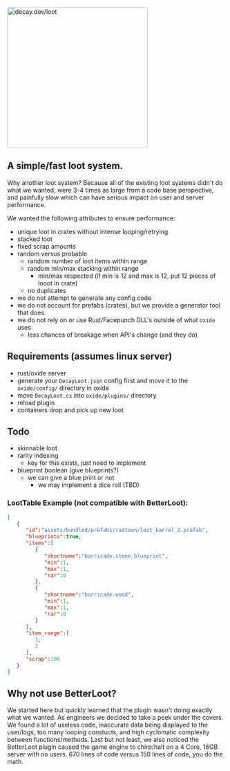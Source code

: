 <img src="https://i.ibb.co/vvRfnRb/loot.png" alt="decay.dev/loot" width="325"/>

## A simple/fast loot system.

Why another loot system? Because all of the existing loot systems didn't do what we wanted, were 3-4 times as large from a code base perspective, and painfully slow which can have serious impact on user and server performance. 

We wanted the following attributes to ensure performance:

- unique loot in crates without intense looping/retrying
- stacked loot
- fixed scrap amounts
- random versus probable
  - random number of loot items within range
  - random min/max stacking within range
    - min/max respected (if min is 12 and max is 12, put 12 pieces of looot in crate)
  - no duplicates
- we do not attempt to generate any config code
- we do not account for prefabs (crates), but we provide a generator tool that does.
- we do not rely on or use Rust/Facepunch DLL's outside of what `oxide` uses
  - less chances of breakage when API's change (and they do)

## Requirements (assumes linux server)

- rust/oxide server
- generate your `DecayLoot.json` config first and move it to the `oxide/config/` directory in oxide
- move `DecayLoot.cs`  into `oxide/plugins/` directory
- reload plugin
- containers drop and pick up new loot

## Todo
- skinnable loot
- rarity indexing
  - key for this exists, just need to implement
- blueprint boolean (give blueprints?)
  - we can give a blue print or not
    - we may implement a dice roll (TBD)

### LootTable Example (not compatible with BetterLoot):
```json
[
   {
      "id":"assets/bundled/prefabs/radtown/loot_barrel_2.prefab",
      "blueprints":true,
      "items":[
         {
            "shortname":"barricade.stone.blueprint",
            "min":1,
            "max":1,
            "rar":0
         },
         {
            "shortname":"barricade.wood",
            "min":1,
            "max":1,
            "rar":0
         }
      ],
      "item_range":[
         1,
         2
      ],
      "scrap":100
   }
]
```

## Why not use BetterLoot?

We started here but quickly learned that the plugin wasn't doing exactly what we wanted. As engineers we decided to take a peek under the covers. We found a lot of useless code, inaccurate data being displayed to the user/logs, too many looping constucts, and high cyclomatic complexity between functions/methods. Last but not least, we also noticed the BetterLoot plugin caused the game engine to chirp/halt on a 4 Core, 16GB server with no users. 670 lines of code versus 150 lines of code, you do the math.
